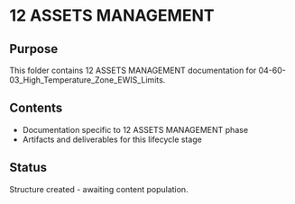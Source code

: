 # 12 ASSETS MANAGEMENT

## Purpose
This folder contains 12 ASSETS MANAGEMENT documentation for 04-60-03_High_Temperature_Zone_EWIS_Limits.

## Contents
- Documentation specific to 12 ASSETS MANAGEMENT phase
- Artifacts and deliverables for this lifecycle stage

## Status
Structure created - awaiting content population.
